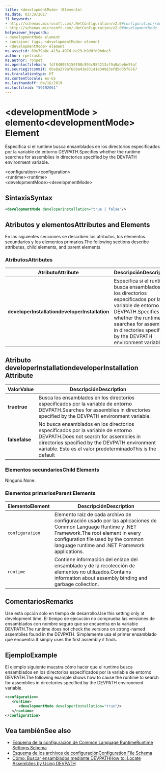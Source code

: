```yaml
---
title: <developmentMode> (Elemento)
ms.date: 03/30/2017
f1_keywords:
- http://schemas.microsoft.com/.NetConfiguration/v2.0#configuration/runtime/developmentMode
- http://schemas.microsoft.com/.NetConfiguration/v2.0#developmentMode
helpviewer_keywords:
- developmentMode element
- container tags, <developmentMode> element
- <developmentMode> element
ms.assetid: 60e79a8c-415a-497d-be29-b9d0fd9bdee3
author: rpetrusha
ms.author: ronpet
ms.openlocfilehash: fdf840035150f08c894c984213af9a0abe6e95af
ms.sourcegitcommit: 0be8a279af6d8a43e03141e349d3efd5d35f8767
ms.translationtype: HT
ms.contentlocale: es-ES
ms.lasthandoff: 04/18/2019
ms.locfileid: "59192061"
---
```

# <a name="developmentmode-element"></a><span data-ttu-id="7c3fd-102">\<developmentMode > elemento</span><span class="sxs-lookup"><span data-stu-id="7c3fd-102">\<developmentMode> Element</span></span>
<span data-ttu-id="7c3fd-103">Especifica si el runtime busca ensamblados en los directorios especificados por la variable de entorno DEVPATH.</span><span class="sxs-lookup"><span data-stu-id="7c3fd-103">Specifies whether the runtime searches for assemblies in directories specified by the DEVPATH environment variable.</span></span>  
  
 <span data-ttu-id="7c3fd-104">\<configuration></span><span class="sxs-lookup"><span data-stu-id="7c3fd-104">\<configuration></span></span>  
<span data-ttu-id="7c3fd-105">\<runtime></span><span class="sxs-lookup"><span data-stu-id="7c3fd-105">\<runtime></span></span>  
<span data-ttu-id="7c3fd-106">\<developmentMode></span><span class="sxs-lookup"><span data-stu-id="7c3fd-106">\<developmentMode></span></span>  
  
## <a name="syntax"></a><span data-ttu-id="7c3fd-107">Sintaxis</span><span class="sxs-lookup"><span data-stu-id="7c3fd-107">Syntax</span></span>  
  
```xml  
<developmentMode developerInstallation="true | false"/>  
```  
  
## <a name="attributes-and-elements"></a><span data-ttu-id="7c3fd-108">Atributos y elementos</span><span class="sxs-lookup"><span data-stu-id="7c3fd-108">Attributes and Elements</span></span>  
 <span data-ttu-id="7c3fd-109">En las siguientes secciones se describen los atributos, los elementos secundarios y los elementos primarios.</span><span class="sxs-lookup"><span data-stu-id="7c3fd-109">The following sections describe attributes, child elements, and parent elements.</span></span>  
  
### <a name="attributes"></a><span data-ttu-id="7c3fd-110">Atributos</span><span class="sxs-lookup"><span data-stu-id="7c3fd-110">Attributes</span></span>  
  
|<span data-ttu-id="7c3fd-111">Atributo</span><span class="sxs-lookup"><span data-stu-id="7c3fd-111">Attribute</span></span>|<span data-ttu-id="7c3fd-112">Descripción</span><span class="sxs-lookup"><span data-stu-id="7c3fd-112">Description</span></span>|  
|---------------|-----------------|  
|<span data-ttu-id="7c3fd-113">**developerInstallation**</span><span class="sxs-lookup"><span data-stu-id="7c3fd-113">**developerInstallation**</span></span>|<span data-ttu-id="7c3fd-114">Especifica si el runtime busca ensamblados en los directorios especificados por la variable de entorno DEVPATH.</span><span class="sxs-lookup"><span data-stu-id="7c3fd-114">Specifies whether the runtime searches for assemblies in directories specified by the DEVPATH environment variable.</span></span>|  
  
## <a name="developerinstallation-attribute"></a><span data-ttu-id="7c3fd-115">Atributo developerInstallation</span><span class="sxs-lookup"><span data-stu-id="7c3fd-115">developerInstallation Attribute</span></span>  
  
|<span data-ttu-id="7c3fd-116">Valor</span><span class="sxs-lookup"><span data-stu-id="7c3fd-116">Value</span></span>|<span data-ttu-id="7c3fd-117">Descripción</span><span class="sxs-lookup"><span data-stu-id="7c3fd-117">Description</span></span>|  
|-----------|-----------------|  
|<span data-ttu-id="7c3fd-118">**true**</span><span class="sxs-lookup"><span data-stu-id="7c3fd-118">**true**</span></span>|<span data-ttu-id="7c3fd-119">Busca los ensamblados en los directorios especificados por la variable de entorno DEVPATH.</span><span class="sxs-lookup"><span data-stu-id="7c3fd-119">Searches for assemblies in directories specified by the DEVPATH environment variable.</span></span>|  
|<span data-ttu-id="7c3fd-120">**false**</span><span class="sxs-lookup"><span data-stu-id="7c3fd-120">**false**</span></span>|<span data-ttu-id="7c3fd-121">No busca ensamblados en los directorios especificados por la variable de entorno DEVPATH.</span><span class="sxs-lookup"><span data-stu-id="7c3fd-121">Does not search for assemblies in directories specified by the DEVPATH environment variable.</span></span> <span data-ttu-id="7c3fd-122">Este es el valor predeterminado</span><span class="sxs-lookup"><span data-stu-id="7c3fd-122">This is the default</span></span>|  
  
### <a name="child-elements"></a><span data-ttu-id="7c3fd-123">Elementos secundarios</span><span class="sxs-lookup"><span data-stu-id="7c3fd-123">Child Elements</span></span>  
 <span data-ttu-id="7c3fd-124">Ninguno.</span><span class="sxs-lookup"><span data-stu-id="7c3fd-124">None.</span></span>  
  
### <a name="parent-elements"></a><span data-ttu-id="7c3fd-125">Elementos primarios</span><span class="sxs-lookup"><span data-stu-id="7c3fd-125">Parent Elements</span></span>  
  
|<span data-ttu-id="7c3fd-126">Elemento</span><span class="sxs-lookup"><span data-stu-id="7c3fd-126">Element</span></span>|<span data-ttu-id="7c3fd-127">Descripción</span><span class="sxs-lookup"><span data-stu-id="7c3fd-127">Description</span></span>|  
|-------------|-----------------|  
|`configuration`|<span data-ttu-id="7c3fd-128">Elemento raíz de cada archivo de configuración usado por las aplicaciones de Common Language Runtime y .NET Framework.</span><span class="sxs-lookup"><span data-stu-id="7c3fd-128">The root element in every configuration file used by the common language runtime and .NET Framework applications.</span></span>|  
|`runtime`|<span data-ttu-id="7c3fd-129">Contiene información del enlace del ensamblado y de la recolección de elementos no utilizados.</span><span class="sxs-lookup"><span data-stu-id="7c3fd-129">Contains information about assembly binding and garbage collection.</span></span>|  
  
## <a name="remarks"></a><span data-ttu-id="7c3fd-130">Comentarios</span><span class="sxs-lookup"><span data-stu-id="7c3fd-130">Remarks</span></span>  
 <span data-ttu-id="7c3fd-131">Use esta opción solo en tiempo de desarrollo.</span><span class="sxs-lookup"><span data-stu-id="7c3fd-131">Use this setting only at development time.</span></span> <span data-ttu-id="7c3fd-132">El tiempo de ejecución no comprueba las versiones de ensamblados con nombre seguro que se encuentra en la variable DEVPATH.</span><span class="sxs-lookup"><span data-stu-id="7c3fd-132">The runtime does not check the versions on strong-named assemblies found in the DEVPATH.</span></span> <span data-ttu-id="7c3fd-133">Simplemente usa el primer ensamblado que encuentra.</span><span class="sxs-lookup"><span data-stu-id="7c3fd-133">It simply uses the first assembly it finds.</span></span>  
  
## <a name="example"></a><span data-ttu-id="7c3fd-134">Ejemplo</span><span class="sxs-lookup"><span data-stu-id="7c3fd-134">Example</span></span>  
 <span data-ttu-id="7c3fd-135">El ejemplo siguiente muestra cómo hacer que el runtime busca ensamblados en los directorios especificados por la variable de entorno DEVPATH.</span><span class="sxs-lookup"><span data-stu-id="7c3fd-135">The following example shows how to cause the runtime to search for assemblies in directories specified by the DEVPATH environment variable.</span></span>  
  
```xml  
<configuration>  
   <runtime>  
      <developmentMode developerInstallation="true"/>  
   </runtime>  
</configuration>  
```  
  
## <a name="see-also"></a><span data-ttu-id="7c3fd-136">Vea también</span><span class="sxs-lookup"><span data-stu-id="7c3fd-136">See also</span></span>

- [<span data-ttu-id="7c3fd-137">Esquema de la configuración de Common Language Runtime</span><span class="sxs-lookup"><span data-stu-id="7c3fd-137">Runtime Settings Schema</span></span>](../../../../../docs/framework/configure-apps/file-schema/runtime/index.md)
- [<span data-ttu-id="7c3fd-138">Esquema de los archivos de configuración</span><span class="sxs-lookup"><span data-stu-id="7c3fd-138">Configuration File Schema</span></span>](../../../../../docs/framework/configure-apps/file-schema/index.md)
- [<span data-ttu-id="7c3fd-139">Cómo: Buscar ensamblados mediante DEVPATH</span><span class="sxs-lookup"><span data-stu-id="7c3fd-139">How to: Locate Assemblies by Using DEVPATH</span></span>](../../../../../docs/framework/configure-apps/how-to-locate-assemblies-by-using-devpath.md)
